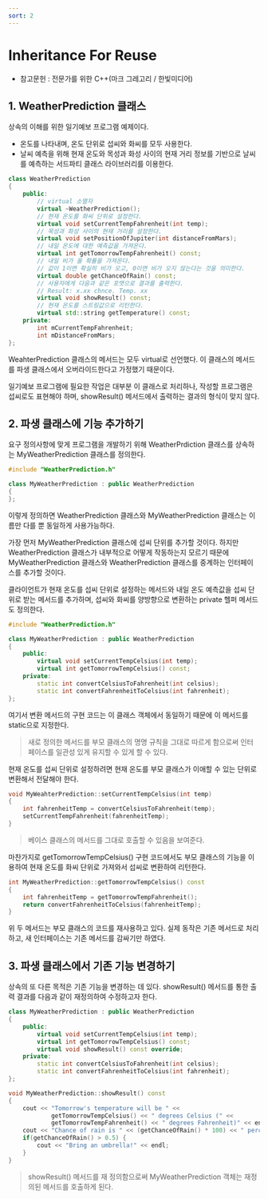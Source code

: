 ```yaml
---
sort: 2
---
```


# Inheritance For Reuse

* 참고문헌 : 전문가를 위한 C++(마크 그레고리 / 한빛미디어)

## 1. WeatherPrediction 클래스

상속의 이해를 위한 일기예보 프로그램 예제이다.

* 온도를 나타내며, 온도 단위로 섭씨와 화씨를 모두 사용한다.
* 날씨 예측을 위해 현재 온도와 목성과 화성 사이의 현재 거리 정보를 기반으로 날씨를 예측하는 서드파티 클래스 라이브러리를 이용한다.

```cpp
class WeatherPrediction
{
    public:
        // virtual 소멸자
        virtual ~WeatherPrediction();
        // 현재 온도를 화씨 단위로 설정한다.
        virtual void setCurrentTempFahrenheit(int temp);
        // 목성과 화성 사이의 현재 거리를 설정한다.
        virtual void setPositionOfJupiter(int distanceFromMars);
        // 내일 온도에 대한 예측값을 가져온다.
        virtual int getTomorrowTempFahrenheit() const;
        // 내일 비가 올 확률을 가져온다.
        // 값이 1이면 확실히 비가 오고, 0이면 비가 오지 않는다는 것을 의미한다.
        virtual double getChanceOfRain() const;
        // 사용자에게 다음과 같은 포맷으로 결과를 출력한다.
        // Result: x.xx chnce. Temp. xx
        virtual void showResult() const;
        // 현재 온도를 스트링값으로 리턴한다.
        virtual std::string getTemperature() const;
    private:
        int mCurrentTempFahrenheit;
        int mDistanceFromMars;
};
```

WeahterPrediction 클래스의 메서드는 모두 virtual로 선언했다. 이 클래스의 메서드를 파생 클래스에서 오버라이드한다고 가정했기 때문이다.

일기예보 프로그램에 필요한 작업은 대부분 이 클래스로 처리하나, 작성할 프로그램은 섭씨로도 표현해야 하며, showResult() 메서드에서 출력하는 결과의 형식이 맞지 않다.

## 2. 파생 클래스에 기능 추가하기

요구 정의사항에 맞게 프로그램을 개발하기 위해 WeatherPrdiction 클래스를 상속하는 MyWeatherPrediction 클래스를 정의한다.

```cpp
#include "WeatherPrediction.h"

class MyWeatherPrediction : public WeatherPrediction
{
};
```

이렇게 정의하면 WeatherPrediction 클래스와 MyWeatherPrediction 클래스는 이름만 다를 뿐 동일하게 사용가능하다.

가장 먼저 MyWeatherPrediction 클래스에 섭씨 단위를 추가할 것이다. 하지만 WeatherPrediction 클래스가 내부적으로 어떻게 작동하는지 모르기 때문에 MyWeatherPrediction 클래스와 WeatherPrediction 클래스를 중계하는 인터페이스를 추가할 것이다.

클라이언트가 현재 온도를 섭씨 단위로 설정하는 메서드와 내일 온도 예측값을 섭씨 단위로 받는 메서드를 추가하며, 섭씨와 화씨를 양방향으로 변환하는 private 헬퍼 메서드도 정의한다.

```cpp
#include "WeatherPrediction.h"

class MyWeatherPrediction : public WeatherPrediction
{
    public:
        virtual void setCurrentTempCelsius(int temp);
        virtual int getTomorrowTempCelsius() const;
    private:
        static int convertCelsiusToFahrenheit(int celsius);
        static int convertFahrenheitToCelsius(int fahrenheit);
};
```

여기서 변환 메서드의 구현 코드는 이 클래스 객체에서 동일하기 때문에 이 메서드를 static으로 지정한다.

> 새로 정의한 메서드를 부모 클래스의 명명 규칙을 그대로 따르게 함으로써 인터페이스를 일관성 있게 유지할 수 있게 할 수 있다.

현재 온도를 섭씨 단위로 설정하려면 현재 온도를 부모 클래스가 이애할 수 있는 단위로 변환해서 전달해야 한다.

```cpp
void MyWeahterPrediction::setCurrentTempCelsius(int temp)
{
    int fahrenheitTemp = convertCelsiusToFahrenheit(temp);
    setCurrentTempFahrenheit(fahrenheitTemp);
}
```

> 베이스 클래스의 메서드를 그대로 호출할 수 있음을 보여준다.

마찬가지로 getTomorrowTempCelsius() 구현 코드에서도 부모 클래스의 기능을 이용하여 현재 온도를 화씨 단위로 가져와서 섭씨로 변환하여 리턴한다.

```cpp
int MyWeatherPrediction::getTomorrowTempCelsius() const
{
    int fahrenheitTemp = getTomorrowTempFahrenheit();
    return convertFahrenheitToCelsius(fahrenheitTemp);
}
```

위 두 메서드는 부모 클래스의 코드를 재사용하고 있다. 실제 동작은 기존 메서드로 처리하고, 새 인터페이스는 기존 메서드를 감싸기만 하였다.

## 3. 파생 클래스에서 기존 기능 변경하기

상속의 또 다른 목적은 기존 기능을 변경하는 데 있다. showResult() 메서드를 통한 출력 결과를 다음과 같이 재정의하여 수정하고자 한다.

```cpp
class MyWeatherPrediction : public WeatherPrediction
{
    public:
        virtual void setCurrentTempCelsius(int temp);
        virtual int getTomorrowTempCelsius() const;
        virtual void showResult() const override;
    private:
        static int convertCelsiusToFahrenheit(int celsius);
        static int convertFahrenheitToCelsius(int fahrenheit);
};

void MyWeatherPrediction::showResult() const
{
    cout << "Tomorrow's temperature will be " <<
            getTomorrowTempCelsius() << " degrees Celsius (" <<
            getTomorrowTempFahrenheit() << " degrees Fahrenheit)" << endl;
    cout << "Chance of rain is " << (getChanceOfRain() * 100) << " percent" << endl;
    if(getChanceOfRain() > 0.5) {
        cout << "Bring an umbrella!" << endl;
    }
}
```

> showResult() 메서드를 재 정의함으로써 MyWeatherPrediction 객체는 재정의된 메서드를 호출하게 된다.